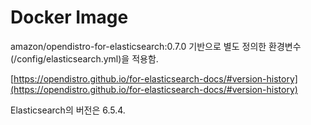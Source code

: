 # Docker Image

amazon/opendistro-for-elasticsearch:0.7.0 기반으로
별도 정의한 환경변수(/config/elasticsearch.yml)을 적용함.

[https://opendistro.github.io/for-elasticsearch-docs/#version-history](https://opendistro.github.io/for-elasticsearch-docs/#version-history)

Elasticsearch의 버전은 6.5.4.


